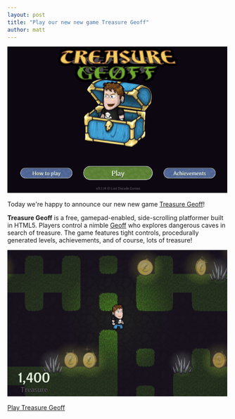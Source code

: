 ```yaml
---
layout: post
title: "Play our new new game Treasure Geoff"
author: matt
---
```


<div class="full-frame">
	<a href="http://treasuregoblin.lostdecadegames.com/?geoff=1">
		<img alt="Treasure Geoff" src="/media/images/posts/tg/titleGeoff.png">
	</a>
</div>

Today we're happy to announce our new new game [Treasure Geoff](http://treasuregoblin.lostdecadegames.com/?geoff=1)!

**Treasure Geoff** is a free, gamepad-enabled, side-scrolling platformer built in HTML5. Players control a nimble [Geoff](/about/#geoff) who explores dangerous caves in search of treasure. The game features tight controls, procedurally generated levels, achievements, and of course, lots of treasure!

<div class="full-frame">
	<a href="http://treasuregoblin.lostdecadegames.com/?geoff=1">
		<img alt="Treasure Geoff" src="/media/images/posts/tg/runningGeoff.png">
	</a>
</div>

<a class="download-podcast" href="http://treasuregoblin.lostdecadegames.com/?geoff=1">Play Treasure Geoff</a>

